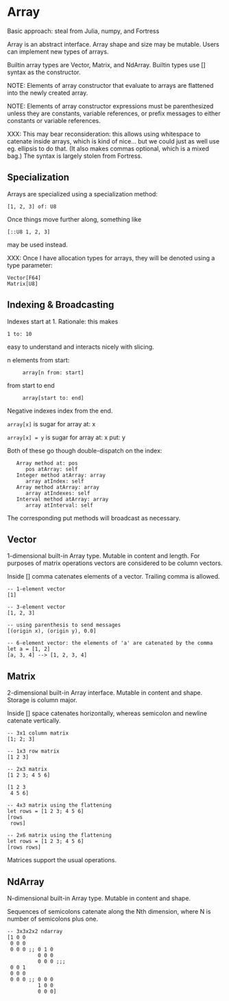 # Array

Basic approach: steal from Julia, numpy, and Fortress

Array is an abstract interface. Array shape and size may be mutable.
Users can implement new types of arrays.

Builtin array types are Vector, Matrix, and NdArray. Builtin types use
[] syntax as the constructor.

NOTE: Elements of array constructor that evaluate to arrays are
flattened into the newly created array.

NOTE: Elements of array constructor expressions must be parenthesized
unless they are constants, variable references, or prefix messages to
either constants or variable references.

XXX: This may bear reconsideration: this allows using whitespace to
catenate inside arrays, which is kind of nice... but we could just as
well use eg. ellipsis to do that. (It also makes commas optional, which
is a mixed bag.) The syntax is largely stolen from Fortress.

## Specialization

Arrays are specialized using a specialization method:

    [1, 2, 3] of: U8

Once things move further along, something like

    [::U8 1, 2, 3]

may be used instead.

XXX: Once I have allocation types for arrays, they will be denoted using a type parameter:

    Vector[F64]
    Matrix[U8]

## Indexing & Broadcasting

Indexes start at 1. Rationale: this makes

    1 to: 10

easy to understand and interacts nicely with slicing.

n elements from start:

         array[n from: start]

from start to end

         array[start to: end]

Negative indexes index from the end.

`array[x]` is sugar for array at: x

`array[x] = y` is sugar for array at: x put: y

Both of these go though double-dispatch on the index:

       Array method at: pos
          pos atArray: self
       Integer method atArray: array
          array atIndex: self
       Array method atArray: array
          array atIndexes: self
       Interval method atArray: array
          array atInterval: self

The corresponding put methods will broadcast as necessary.

## Vector

1-dimensional built-in Array type. Mutable in content and length. For
purposes of matrix operations vectors are considered to be column
vectors.

Inside [] comma catenates elements of a vector. Trailing comma is allowed.

    -- 1-element vector
    [1]

    -- 3-element vector
    [1, 2, 3]

    -- using parenthesis to send messages
    [(origin x), (origin y), 0.0]

    -- 6-element vector: the elements of 'a' are catenated by the comma
    let a = [1, 2]
    [a, 3, 4] --> [1, 2, 3, 4]

## Matrix

2-dimensional built-in Array interface. Mutable in content and shape.
Storage is column major.

Inside [] space catenates horizontally, whereas semicolon and newline catenate
vertically.

    -- 3x1 column matrix
    [1; 2; 3]

    -- 1x3 row matrix
    [1 2 3]

    -- 2x3 matrix
    [1 2 3; 4 5 6]

    [1 2 3
     4 5 6]

    -- 4x3 matrix using the flattening
    let rows = [1 2 3; 4 5 6]
    [rows
     rows]

    -- 2x6 matrix using the flattening
    let rows = [1 2 3; 4 5 6]
    [rows rows]

Matrices support the usual operations.

## NdArray

N-dimensional built-in Array type. Mutable in content and shape.

Sequences of semicolons catenate along the Nth dimension, where N is
number of semicolons plus one.

    -- 3x3x2x2 ndarray
    [1 0 0
     0 0 0
     0 0 0 ;; 0 1 0
              0 0 0
              0 0 0 ;;;
     0 0 1
     0 0 0
     0 0 0 ;; 0 0 0
              1 0 0
              0 0 0]
